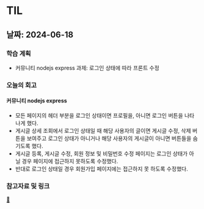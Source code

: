 # TIL
## 날짜: 2024-06-18

### 학습 계획
* 커뮤니티 nodejs express 과제: 로그인 상태에 따라 프론트 수정

### 오늘의 회고
#### 커뮤니티 nodejs express
* 모든 페이지의 헤더 부분을 로그인 상태이면 프로필을, 아니면 로그인 버튼을 나타나게 했다.
* 게시글 상세 조회에서 로그인 상태일 때 해당 사용자의 글이면 게시글 수정, 삭제 버튼을 보여주고 로그인 상태가 아니거나 해당 사용자의 게시글이 아니면 버튼들을 숨기도록 했다.
* 게시글 등록, 게시글 수정, 회원 정보 및 비밀번호 수정 페이지는 로그인 상태가 아닐 경우 페이지에 접근하지 못하도록 수정했다.
* 반대로 로그인 상태일 경우 회원가입 페이지에는 접근하지 못 하도록 수정했다.

### 참고자료 및 링크
 [🔗]()